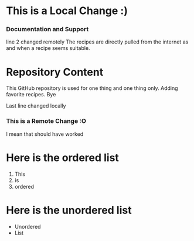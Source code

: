 # This is a Local Change :) 

### Documentation and Support
line 2 changed remotely
The recipes are directly pulled from the internet as and when a recipe seems suitable. 

# Repository Content

This GitHub repository is used for one thing and one thing only. Adding favorite recipes. Bye

Last line changed locally

### This is a Remote Change :O

I mean that should have worked

# Here is the ordered list

1. This
2. is
3. ordered


# Here is the unordered list

- Unordered
- List 
